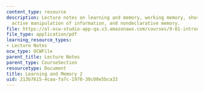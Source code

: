 ```yaml
---
content_type: resource
description: Lecture notes on learning and memory, working memory, short-term memory,
  active manipulation of information, and nondeclarative memory.
file: https://ol-ocw-studio-app-qa.s3.amazonaws.com/courses/9-01-introduction-to-neuroscience-fall-2007/213b76154caafa7c197030c08e5bca33_21_nondeclarativ.pdf
file_type: application/pdf
learning_resource_types:
- Lecture Notes
ocw_type: OCWFile
parent_title: Lecture Notes
parent_type: CourseSection
resourcetype: Document
title: Learning and Memory 2
uid: 213b7615-4caa-fa7c-1970-30c08e5bca33
---
```

